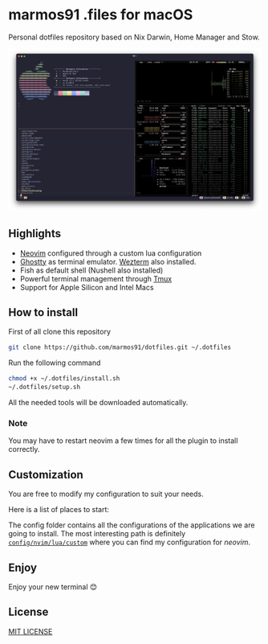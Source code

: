 # marmos91 .files for macOS

Personal dotfiles repository based on Nix Darwin, Home Manager and Stow.

![result](./assets/setup.png)

## Highlights

- [Neovim](https://neovim.io/) configured through a custom lua configuration
- [Ghostty](https://github.com/ghostty-org/ghostty) as terminal emulator. [Wezterm](https://wezfurlong.org/wezterm/index.html) also installed.
- Fish as default shell (Nushell also installed)
- Powerful terminal management through [Tmux](https://github.com/tmux/tmux/wiki)
- Support for Apple Silicon and Intel Macs

## How to install

First of all clone this repository

```bash
git clone https://github.com/marmos91/dotfiles.git ~/.dotfiles
```

Run the following command

```bash
chmod +x ~/.dotfiles/install.sh
~/.dotfiles/setup.sh
```

All the needed tools will be downloaded automatically.

### Note

You may have to restart neovim a few times for all the plugin to install correctly.

## Customization

You are free to modify my configuration to suit your needs.

Here is a list of places to start:

The config folder contains all the configurations of the applications we are going to install.
The most interesting path is definitely [`config/nvim/lua/custom`](./config/nvim/lua/custom) where you can find my configuration for _neovim_.

## Enjoy

Enjoy your new terminal 😊

## License

[MIT LICENSE](./LICENSE)